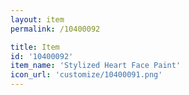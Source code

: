 ```yaml
---
layout: item
permalink: /10400092

title: Item
id: '10400092'
item_name: 'Stylized Heart Face Paint'
icon_url: 'customize/10400091.png'
---
```

